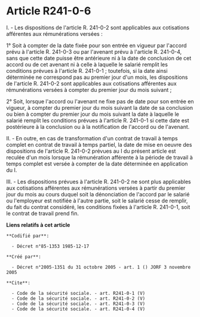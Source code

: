 # Article R241-0-6

I. - Les dispositions de l'article R. 241-0-2 sont applicables aux cotisations afférentes aux rémunérations versées :

1° Soit à compter de la date fixée pour son entrée en vigueur par l'accord prévu à l'article R. 241-0-3 ou par l'avenant
prévu à l'article R. 241-0-4, sans que cette date puisse être antérieure ni à la date de conclusion de cet accord ou de cet
avenant ni à celle à laquelle le salarié remplit les conditions prévues à l'article R. 241-0-1 ; toutefois, si la date ainsi
déterminée ne correspond pas au premier jour d'un mois, les dispositions de l'article R. 241-0-2 sont applicables aux
cotisations afférentes aux rémunérations versées à compter du premier jour du mois suivant ;

2° Soit, lorsque l'accord ou l'avenant ne fixe pas de date pour son entrée en vigueur, à compter du premier jour du mois
suivant la date de sa conclusion ou bien à compter du premier jour du mois suivant la date à laquelle le salarié remplit les
conditions prévues à l'article R. 241-0-1 si cette date est postérieure à la conclusion ou à la notification de l'accord ou
de l'avenant.

II. - En outre, en cas de transformation d'un contrat de travail à temps complet en contrat de travail à temps partiel, la
date de mise en oeuvre des dispositions de l'article R. 241-0-2 prévues au I du présent article est reculée d'un mois lorsque
la rémunération afférente à la période de travail à temps complet est versée à compter de la date déterminée en application
du I.

III. - Les dispositions prévues à l'article R. 241-0-2 ne sont plus applicables aux cotisations afférentes aux rémunérations
versées à partir du premier jour du mois au cours duquel soit la dénonciation de l'accord par le salarié ou l'employeur est
notifiée à l'autre partie, soit le salarié cesse de remplir, du fait du contrat considéré, les conditions fixées à l'article
R. 241-0-1, soit le contrat de travail prend fin.

**Liens relatifs à cet article**

	**Codifié par**:

	  - Décret n°85-1353 1985-12-17

	**Créé par**:

	  - Décret n°2005-1351 du 31 octobre 2005 - art. 1 () JORF 3 novembre 2005

	**Cite**:

	  - Code de la sécurité sociale. - art. R241-0-1 (V)
	  - Code de la sécurité sociale. - art. R241-0-2 (V)
	  - Code de la sécurité sociale. - art. R241-0-3 (V)
	  - Code de la sécurité sociale. - art. R241-0-4 (V)
